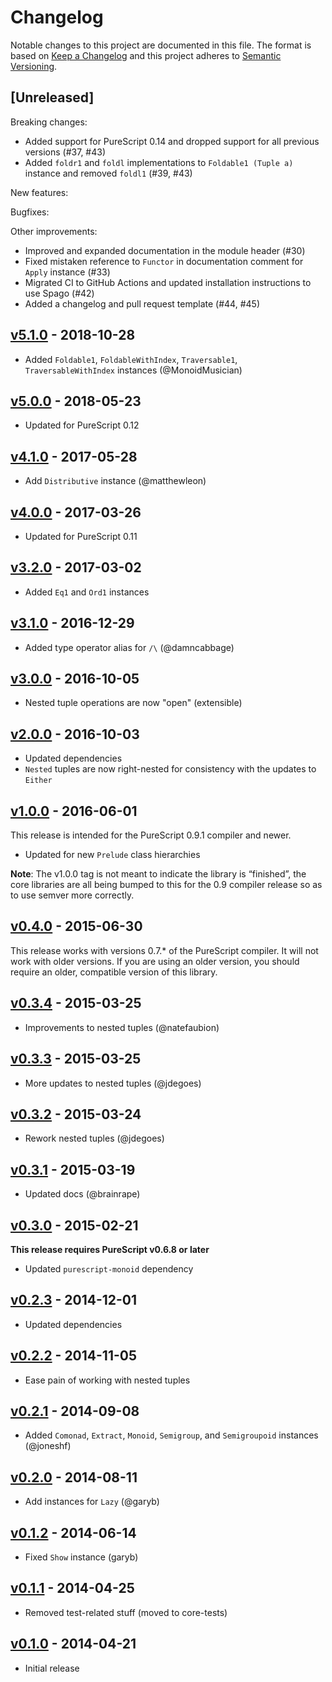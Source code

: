 # Changelog

Notable changes to this project are documented in this file. The format is based on [Keep a Changelog](https://keepachangelog.com/en/1.0.0/) and this project adheres to [Semantic Versioning](https://semver.org/spec/v2.0.0.html).

## [Unreleased]

Breaking changes:
- Added support for PureScript 0.14 and dropped support for all previous versions (#37, #43)
- Added `foldr1` and `foldl` implementations to `Foldable1 (Tuple a)` instance and removed `foldl1` (#39, #43)

New features:

Bugfixes:

Other improvements:
- Improved and expanded documentation in the module header (#30)
- Fixed mistaken reference to `Functor` in documentation comment for `Apply` instance (#33)
- Migrated CI to GitHub Actions and updated installation instructions to use Spago (#42)
- Added a changelog and pull request template (#44, #45)

## [v5.1.0](https://github.com/purescript/purescript-tuples/releases/tag/v5.1.0) - 2018-10-28

- Added `Foldable1`, `FoldableWithIndex`, `Traversable1`, `TraversableWithIndex` instances (@MonoidMusician)

## [v5.0.0](https://github.com/purescript/purescript-tuples/releases/tag/v5.0.0) - 2018-05-23

- Updated for PureScript 0.12

## [v4.1.0](https://github.com/purescript/purescript-tuples/releases/tag/v4.1.0) - 2017-05-28

- Add `Distributive` instance (@matthewleon)

## [v4.0.0](https://github.com/purescript/purescript-tuples/releases/tag/v4.0.0) - 2017-03-26

- Updated for PureScript 0.11

## [v3.2.0](https://github.com/purescript/purescript-tuples/releases/tag/v3.2.0) - 2017-03-02

- Added `Eq1` and `Ord1` instances

## [v3.1.0](https://github.com/purescript/purescript-tuples/releases/tag/v3.1.0) - 2016-12-29

- Added type operator alias for `/\` (@damncabbage)

## [v3.0.0](https://github.com/purescript/purescript-tuples/releases/tag/v3.0.0) - 2016-10-05

- Nested tuple operations are now "open" (extensible)

## [v2.0.0](https://github.com/purescript/purescript-tuples/releases/tag/v2.0.0) - 2016-10-03

- Updated dependencies
- `Nested` tuples are now right-nested for consistency with the updates to `Either`

## [v1.0.0](https://github.com/purescript/purescript-tuples/releases/tag/v1.0.0) - 2016-06-01

This release is intended for the PureScript 0.9.1 compiler and newer.
- Updated for new `Prelude` class hierarchies

**Note**: The v1.0.0 tag is not meant to indicate the library is “finished”, the core libraries are all being bumped to this for the 0.9 compiler release so as to use semver more correctly.

## [v0.4.0](https://github.com/purescript/purescript-tuples/releases/tag/v0.4.0) - 2015-06-30

This release works with versions 0.7.\* of the PureScript compiler. It will not work with older versions. If you are using an older version, you should require an older, compatible version of this library.

## [v0.3.4](https://github.com/purescript/purescript-tuples/releases/tag/v0.3.4) - 2015-03-25

- Improvements to nested tuples (@natefaubion)

## [v0.3.3](https://github.com/purescript/purescript-tuples/releases/tag/v0.3.3) - 2015-03-25

- More updates to nested tuples (@jdegoes)

## [v0.3.2](https://github.com/purescript/purescript-tuples/releases/tag/v0.3.2) - 2015-03-24

- Rework nested tuples (@jdegoes)

## [v0.3.1](https://github.com/purescript/purescript-tuples/releases/tag/v0.3.1) - 2015-03-19

- Updated docs (@brainrape)

## [v0.3.0](https://github.com/purescript/purescript-tuples/releases/tag/v0.3.0) - 2015-02-21

**This release requires PureScript v0.6.8 or later**
- Updated `purescript-monoid` dependency

## [v0.2.3](https://github.com/purescript/purescript-tuples/releases/tag/v0.2.3) - 2014-12-01

- Updated dependencies

## [v0.2.2](https://github.com/purescript/purescript-tuples/releases/tag/v0.2.2) - 2014-11-05

- Ease pain of working with nested tuples

## [v0.2.1](https://github.com/purescript/purescript-tuples/releases/tag/v0.2.1) - 2014-09-08

- Added `Comonad`, `Extract`, `Monoid`, `Semigroup`, and `Semigroupoid` instances (@joneshf)

## [v0.2.0](https://github.com/purescript/purescript-tuples/releases/tag/v0.2.0) - 2014-08-11

- Add instances for `Lazy` (@garyb)

## [v0.1.2](https://github.com/purescript/purescript-tuples/releases/tag/v0.1.2) - 2014-06-14

- Fixed `Show` instance (garyb)

## [v0.1.1](https://github.com/purescript/purescript-tuples/releases/tag/v0.1.1) - 2014-04-25

- Removed test-related stuff (moved to core-tests)

## [v0.1.0](https://github.com/purescript/purescript-tuples/releases/tag/v0.1.0) - 2014-04-21

- Initial release
